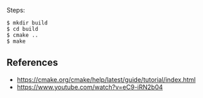 Steps:

```
$ mkdir build
$ cd build
$ cmake ..
$ make
```

## References

- <https://cmake.org/cmake/help/latest/guide/tutorial/index.html>
- <https://www.youtube.com/watch?v=eC9-iRN2b04>
